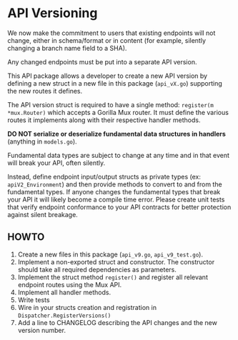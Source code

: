 # API Versioning

We now make the commitment to users that existing endpoints will not change,
either in schema/format or in content (for example, silently changing a branch name field to a SHA).

Any changed endpoints must be put into a separate API version.

This API package allows a developer to create a new API version by defining a new struct
in a new file in this package (`api_vX.go`) supporting the new routes it defines.

The API version struct is required to have a single method: `register(m *mux.Router)` which
accepts a Gorilla Mux router. It must define the various routes it implements along with their respective handler methods.

**DO NOT serialize or deserialize fundamental data structures in handlers** (anything in `models.go`).

Fundamental data types are subject to change at any time and in that event will break your API, often
silently.

Instead, define endpoint input/output structs as private types (ex: `apiV2_Environment`)
and then provide methods to convert to and from the fundamental types. If anyone changes
the fundamental types that break your API it will likely become a compile time error. Please create unit tests that verify endpoint conformance to your API contracts for better protection against silent breakage.

## HOWTO

1. Create a new files in this package (`api_v9.go`, `api_v9_test.go`).
2. Implement a non-exported struct and constructor. The constructor should take all required dependencies as parameters.
3. Implement the struct method `register()` and register all relevant endpoint routes using the Mux API.
4. Implement all handler methods.
5. Write tests
5. Wire in your structs creation and registration in `Dispatcher.RegisterVersions()`
6. Add a line to CHANGELOG describing the API changes and the new version number.

